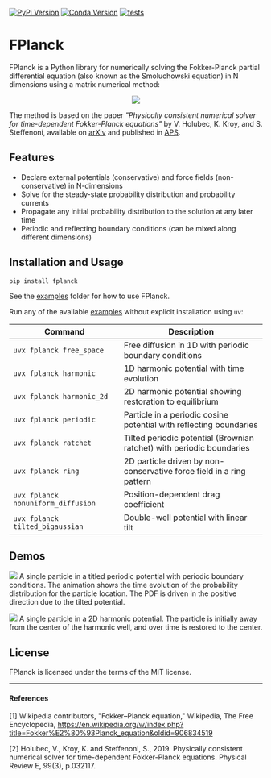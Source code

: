 [![PyPi Version](https://img.shields.io/pypi/v/fplanck)](https://pypi.org/project/fplanck/)
[![Conda Version](https://img.shields.io/conda/v/japarker/fplanck)](https://anaconda.org/japarker/fplanck)
[![tests](https://github.com/johnaparker/fplanck/actions/workflows/github-actions-pytest.yml/badge.svg)](https://github.com/johnaparker/fplanck/actions/workflows/github-actions-pytest.yml)

# FPlanck
FPlanck is a Python library for numerically solving the Fokker-Planck partial differential equation (also known as the Smoluchowski equation) in N dimensions using a matrix numerical method:

<p align="center">
  <img src="https://github.com/johnaparker/fplanck/blob/master/img/FokkerPlanck.svg">
</p>

The method is based on the paper *"Physically consistent numerical solver for time-dependent Fokker-Planck equations"* by V. Holubec, K. Kroy, and S. Steffenoni, available on [arXiv](https://arxiv.org/pdf/1804.01285.pdf) and published in [APS](https://journals.aps.org/pre/abstract/10.1103/PhysRevE.99.032117).

## Features
+ Declare external potentials (conservative) and force fields (non-conservative) in N-dimensions
+ Solve for the steady-state probability distribution and probability currents
+ Propagate any initial probability distribution to the solution at any later time
+ Periodic and reflecting boundary conditions (can be mixed along different dimensions)

## Installation and Usage
```shell
pip install fplanck
```

See the [examples](src/fplanck/examples) folder for how to use FPlanck.

Run any of the available [examples](src/fplanck/examples) without explicit installation using `uv`:

| Command | Description |
|---------|-------------|
| `uvx fplanck free_space` | Free diffusion in 1D with periodic boundary conditions |
| `uvx fplanck harmonic` | 1D harmonic potential with time evolution |
| `uvx fplanck harmonic_2d` | 2D harmonic potential showing restoration to equilibrium |
| `uvx fplanck periodic` | Particle in a periodic cosine potential with reflecting boundaries |
| `uvx fplanck ratchet` | Tilted periodic potential (Brownian ratchet) with periodic boundaries |
| `uvx fplanck ring` | 2D particle driven by non-conservative force field in a ring pattern |
| `uvx fplanck nonuniform_diffusion` | Position-dependent drag coefficient |
| `uvx fplanck tilted_bigaussian` | Double-well potential with linear tilt |


## Demos
![](https://github.com/johnaparker/fplanck/blob/master/img/ratchet.gif)
A single particle in a titled periodic potential with periodic boundary conditions.
The animation shows the time evolution of the probability distribution for the particle location.
The PDF is driven in the positive direction due to the tilted potential.

![](https://github.com/johnaparker/fplanck/blob/master/img/harmonic.gif)
A single particle in a 2D harmonic potential.
The particle is initially away from the center of the harmonic well, and over time is restored to the center.


## License
FPlanck is licensed under the terms of the MIT license.


---

#### References
[1] Wikipedia contributors, "Fokker–Planck equation," Wikipedia, The Free Encyclopedia, https://en.wikipedia.org/w/index.php?title=Fokker%E2%80%93Planck_equation&oldid=906834519

[2] Holubec, V., Kroy, K. and Steffenoni, S., 2019. Physically consistent numerical solver for time-dependent Fokker-Planck equations. Physical Review E, 99(3), p.032117.
